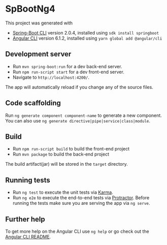 # SpBootNg4
This project was generated with
* [Spring-Boot CLI](https://projects.spring.io/spring-boot/) version 2.0.4, installed using `sdk install springboot`  
* [Angular CLI](https://github.com/angular/angular-cli) version 6.1.2, installed using `yarn global add @angular/cli`

## Development server
* Run `mvn spring-boot:run` for a dev back-end server.
* Run `npm run-script start` for a dev front-end server. 
* Navigate to `http://localhost:4200/`. 

The app will automatically reload if you change any of the source files.

## Code scaffolding

Run `ng generate component component-name` to generate a new component. You can also use `ng generate directive|pipe|service|class|module`.

## Build
* Run `npm run-script build` to build the front-end project
* Run `mvn package` to build the back-end project

The build artifact(jar) will be stored in the `target` directory.

## Running tests
* Run `ng test` to execute the unit tests via [Karma](https://karma-runner.github.io).
* Run `ng e2e` to execute the end-to-end tests via [Protractor](http://www.protractortest.org/).
Before running the tests make sure you are serving the app via `ng serve`.

## Further help

To get more help on the Angular CLI use `ng help` or go check out the [Angular CLI README](https://github.com/angular/angular-cli/blob/master/README.md).
